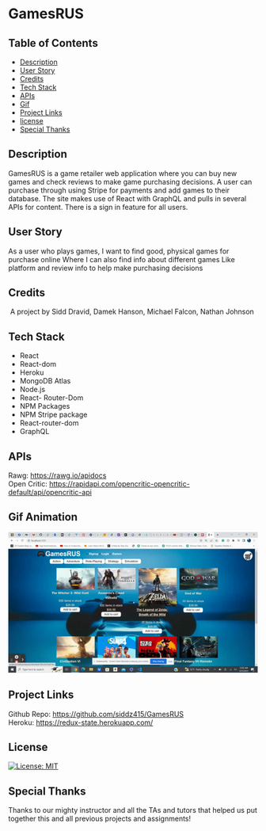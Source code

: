 # GamesRUS

## Table of Contents
* [Description](#description)
* [User Story](#user-story)
* [Credits](#credits)
* [Tech Stack](#tech-stack)
* [APIs](#apis)
* [Gif](#Gif)
* [Project Links](#project-links)
* [license](#license)
* [Special Thanks](#special-thanks)


## Description
GamesRUS is a game retailer web application where you can buy new games and check reviews to make game purchasing decisions. A user can purchase through using Stripe for payments and add games to their database. The site makes use of React with GraphQL and pulls in several APIs for content. There is a sign in feature for all users.

## User Story

As a user who plays games,
I want to find good, physical games for purchase online
Where I can also find info about different games
Like platform and review info to help make purchasing decisions


## Credits
​
A project by Sidd Dravid, Damek Hanson, Michael Falcon, Nathan Johnson

## Tech Stack
* React
* React-dom
* Heroku
* MongoDB Atlas
* Node.js
* React- Router-Dom
* NPM Packages
* NPM Stripe package
* React-router-dom
* GraphQL

## APIs
Rawg: https://rawg.io/apidocs <br />
Open Critic: https://rapidapi.com/opencritic-opencritic-default/api/opencritic-api

## Gif Animation
<img src="https://github.com/siddz415/GamesRUS/blob/main/Assets/game.gif?raw=true" />

## Project Links
Github Repo: https://github.com/siddz415/GamesRUS <br />
Heroku: https://redux-state.herokuapp.com/

## License
[![License: MIT](https://img.shields.io/badge/License-MIT-yellow.svg)](https://opensource.org/licenses/MIT)

## Special Thanks
Thanks to our mighty instructor and all the TAs and tutors that helped us put together this and all previous projects and assignments!
